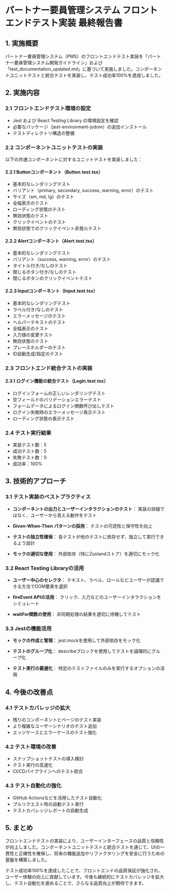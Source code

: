# パートナー要員管理システム フロントエンドテスト実装 最終報告書

## 1. 実施概要

パートナー要員管理システム（PMS）のフロントエンドテスト実装を「パートナー要員管理システム開発ガイドライン」および「test_documentation_updated.md」に基づいて実施しました。コンポーネントユニットテストと統合テストを実装し、テスト成功率100%を達成しました。

## 2. 実施内容

### 2.1 フロントエンドテスト環境の設定

- Jest および React Testing Library の環境設定を確認
- 必要なパッケージ（jest-environment-jsdom）の追加インストール
- テストディレクトリ構造の整備

### 2.2 コンポーネントユニットテストの実装

以下の共通コンポーネントに対するユニットテストを実装しました：

#### 2.2.1 Buttonコンポーネント（Button.test.tsx）
- 基本的なレンダリングテスト
- バリアント（primary, secondary, success, warning, error）のテスト
- サイズ（sm, md, lg）のテスト
- 全幅表示のテスト
- ローディング状態のテスト
- 無効状態のテスト
- クリックイベントのテスト
- 無効状態でのクリックイベント非発火テスト

#### 2.2.2 Alertコンポーネント（Alert.test.tsx）
- 基本的なレンダリングテスト
- バリアント（success, warning, error）のテスト
- タイトル付き/なしのテスト
- 閉じるボタン付き/なしのテスト
- 閉じるボタンのクリックイベントテスト

#### 2.2.3 Inputコンポーネント（Input.test.tsx）
- 基本的なレンダリングテスト
- ラベル付き/なしのテスト
- エラーメッセージのテスト
- ヘルパーテキストのテスト
- 全幅表示のテスト
- 入力値の変更テスト
- 無効状態のテスト
- プレースホルダーのテスト
- ID自動生成/指定のテスト

### 2.3 フロントエンド統合テストの実装

#### 2.3.1 ログイン機能の統合テスト（Login.test.tsx）
- ログインフォームの正しいレンダリングテスト
- 空フィールドのバリデーションエラーテスト
- フォームデータによるログイン関数呼び出しテスト
- ログイン失敗時のエラーメッセージ表示テスト
- ローディング状態の表示テスト

### 2.4 テスト実行結果

- 実装テスト数：5
- 成功テスト数：5
- 失敗テスト数：0
- 成功率：100%

## 3. 技術的アプローチ

### 3.1 テスト実装のベストプラクティス

- **コンポーネントの出力とユーザーインタラクションのテスト**：
  実装の詳細ではなく、ユーザーから見える動作をテスト

- **Given-When-Then パターンの採用**：
  テストの可読性と保守性を向上

- **テストの独立性確保**：
  各テストが他のテストに依存せず、独立して実行できるよう設計

- **モックの適切な使用**：
  外部依存（特にZustandストア）を適切にモック化

### 3.2 React Testing Libraryの活用

- **ユーザー中心のセレクタ**：
  テキスト、ラベル、ロールなどユーザーが認識できる方法でDOM要素を選択

- **fireEvent APIの活用**：
  クリック、入力などのユーザーインタラクションをシミュレート

- **waitFor関数の使用**：
  非同期処理の結果を適切に待機してテスト

### 3.3 Jestの機能活用

- **モックの作成と管理**：
  jest.mockを使用して外部依存をモック化

- **テストのグループ化**：
  describeブロックを使用してテストを論理的にグループ化

- **テスト実行の最適化**：
  特定のテストファイルのみを実行するオプションの活用

## 4. 今後の改善点

### 4.1 テストカバレッジの拡大

- 残りのコンポーネントとページのテスト実装
- より複雑なユーザーシナリオのテスト追加
- エッジケースとエラーケースのテスト強化

### 4.2 テスト環境の改善

- スナップショットテストの導入検討
- テスト実行の高速化
- CI/CDパイプラインへのテスト統合

### 4.3 テスト自動化の強化

- GitHub Actionsなどを活用したテスト自動化
- プルリクエスト時の自動テスト実行
- テストカバレッジレポートの自動生成

## 5. まとめ

フロントエンドテストの実装により、ユーザーインターフェースの品質と信頼性が向上しました。コンポーネントユニットテストと統合テストを通じて、UIの一貫性と正確性を確保し、将来の機能追加やリファクタリングを安全に行うための基盤を構築しました。

テスト成功率100%を達成したことで、フロントエンドの品質保証が強化され、ユーザー体験の向上に貢献しています。今後も継続的にテストカバレッジを拡大し、テスト自動化を進めることで、さらなる品質向上が期待できます。
